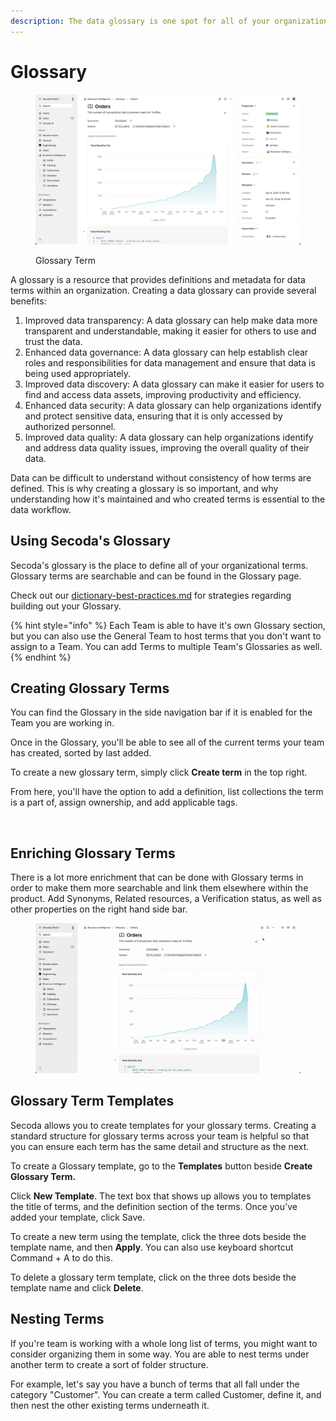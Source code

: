 ```yaml
---
description: The data glossary is one spot for all of your organization's terms
---
```


# Glossary

<figure><img src="../.gitbook/assets/image (52).png" alt=""><figcaption><p>Glossary Term</p></figcaption></figure>

A glossary is a resource that provides definitions and metadata for data terms within an organization. Creating a data glossary can provide several benefits:

1. Improved data transparency: A data glossary can help make data more transparent and understandable, making it easier for others to use and trust the data.
2. Enhanced data governance: A data glossary can help establish clear roles and responsibilities for data management and ensure that data is being used appropriately.
3. Improved data discovery: A data glossary can make it easier for users to find and access data assets, improving productivity and efficiency.
4. Enhanced data security: A data glossary can help organizations identify and protect sensitive data, ensuring that it is only accessed by authorized personnel.
5. Improved data quality: A data glossary can help organizations identify and address data quality issues, improving the overall quality of their data.

Data can be difficult to understand without consistency of how terms are defined. This is why creating a glossary is so important, and why understanding how it's maintained and who created terms is essential to the data workflow.

## Using Secoda's Glossary

Secoda's glossary is the place to define all of your organizational terms. Glossary terms are searchable and can be found in the Glossary page.

Check out our [dictionary-best-practices.md](../best-practices/dictionary-best-practices.md "mention") for strategies regarding building out your Glossary.

{% hint style="info" %}
Each Team is able to have it's own Glossary section, but you can also use the General Team to host terms that you don't want to assign to a Team. You can add Terms to multiple Team's Glossaries as well.
{% endhint %}

## Creating Glossary Terms

You can find the Glossary in the side navigation bar if it is enabled for the Team you are working in.

Once in the Glossary, you'll be able to see all of the current terms your team has created, sorted by last added.

To create a new glossary term, simply click **Create term** in the top right.

From here, you'll have the option to add a definition, list collections the term is a part of, assign ownership, and add applicable tags.

<figure><img src="../.gitbook/assets/Kapture 2024-11-20 at 22.10.22 (1).gif" alt=""><figcaption></figcaption></figure>

## Enriching Glossary Terms

There is a lot more enrichment that can be done with Glossary terms in order to make them more searchable and link them elsewhere within the product. Add Synonyms, Related resources, a Verification status, as well as other properties on the right hand side bar.

<figure><img src="../.gitbook/assets/Kapture 2024-11-20 at 22.19.12.gif" alt=""><figcaption></figcaption></figure>

## Glossary Term Templates

Secoda allows you to create templates for your glossary terms. Creating a standard structure for glossary terms across your team is helpful so that you can ensure each term has the same detail and structure as the next.

To create a Glossary template, go to the **Templates** button beside **Create Glossary Term.**

Click **New Template**. The text box that shows up allows you to templates the title of terms, and the definition section of the terms. Once you've added your template, click Save.

To create a new term using the template, click the three dots beside the template name, and then **Apply**. You can also use keyboard shortcut Command + A to do this.

To delete a glossary term template, click on the three dots beside the template name and click **Delete**.

## Nesting Terms

If you're team is working with a whole long list of terms, you might want to consider organizing them in some way. You are able to nest terms under another term to create a sort of folder structure.

For example, let's say you have a bunch of terms that all fall under the category "Customer". You can create a term called Customer, define it, and then nest the other existing terms underneath it.

<figure><img src="../.gitbook/assets/Kapture 2024-11-20 at 22.28.30.gif" alt=""><figcaption></figcaption></figure>
